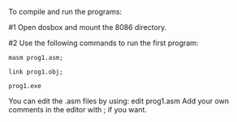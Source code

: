 To compile and run the programs:

#1 Open dosbox and mount the 8086 directory.

#2 Use the following commands to run the first program:

    masm prog1.asm;
    
    link prog1.obj;
    
    prog1.exe
    
You can edit the .asm files by using: edit prog1.asm
Add your own comments in the editor with ; if you want.

